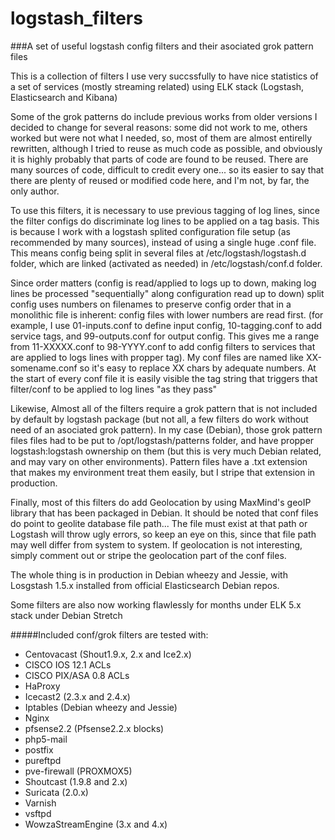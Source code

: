 # logstash_filters
###A set of useful logstash config filters and their asociated grok pattern files

This is a collection of filters I use very succssfully to have nice statistics of a set of services (mostly streaming related) using ELK stack (Logstash, Elasticsearch and Kibana)

Some of the grok patterns do include previous works from older versions I decided to change for several reasons:
some did not work to me, others worked but were not what I needed, so, most of them are almost entirelly rewritten, although I tried to reuse as much code as possible, and obviously it is highly probably that parts of code are found to be reused.
There are many sources of code, difficult to credit every one... so its easier to say that there are plenty of reused or modified code here, and I'm not, by far, the only author.

To use this filters, it is necessary to use previous tagging of log lines, since the filter configs do discriminate log lines to be applied on a tag basis.
This is because I work with a logstash splited configuration file setup (as recommended by many sources), instead of using a single huge .conf file. This means config being split in several files at /etc/logstash/logstash.d folder, which are linked (activated as needed) in /etc/logstash/conf.d folder.

Since order matters (config is read/applied to logs up to down, making log lines be processed "sequentially" along configuration read up to down) split config uses numbers on filenames to preserve config order that in a monolithic file is inherent: config files with lower numbers are read first.
(for example, I use 01-inputs.conf to define input config, 10-tagging.conf to add service tags, and 99-outputs.conf for output config. This gives me a range from 11-XXXXX.conf to 98-YYYY.conf to add config filters to services that are applied to logs lines with propper tag).
My conf files are named like XX-somename.conf so it's easy to replace XX chars by adequate numbers.
At the start of every conf file it is easily visible the tag string that triggers that filter/conf to be applied to log lines "as they pass"

Likewise, Almost all of the filters require a grok pattern that is not included by default by logstash package (but not all, a few filters do work without need of an asociated grok pattern).
In my case (Debian), those grok pattern files files had to be put to /opt/logstash/patterns folder, and have propper logstash:logstash ownership on them (but this is very much Debian related, and may vary on other environments).
Pattern files have a .txt extension that makes my environment treat them easily, but I stripe that extension in production.

Finally, most of this filters do add Geolocation by using MaxMind's geoIP library that has been packaged in Debian.
It should be noted that conf files do point to geolite database file path... The file must exist at that path or Logstash will throw ugly errors, so keep an eye on this, since that file path may well differ from system to system.
If geolocation is not interesting, simply comment out or stripe the geolocation part of the conf files.

The whole thing is in production in Debian wheezy and Jessie, with Losgstash 1.5.x installed from official Elasticsearch Debian repos.

Some filters are also now working flawlessly for months under ELK 5.x stack under Debian Stretch

#####Included conf/grok filters are tested with:
- Centovacast (Shout1.9.x, 2.x and Ice2.x)
- CISCO IOS 12.1 ACLs
- CISCO PIX/ASA 0.8 ACLs
- HaProxy
- Icecast2 (2.3.x and 2.4.x)
- Iptables (Debian wheezy and Jessie)
- Nginx
- pfsense2.2 (Pfsense2.2.x blocks)
- php5-mail
- postfix
- pureftpd
- pve-firewall (PROXMOX5)
- Shoutcast (1.9.8 and 2.x)
- Suricata (2.0.x)
- Varnish
- vsftpd
- WowzaStreamEngine (3.x and 4.x)

